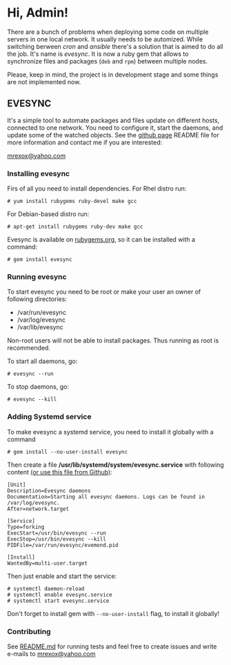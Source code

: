 # Hi, Admin!

There are a bunch of problems when deploying some code on multiple servers in one local network. It usually needs to be automized. While switching berween _cron_ and _ansible_ there's a solution that is aimed to do all the job. It's name is *evesync*. It is now a ruby gem that allows to synchronize files and packages (`deb` and `rpm`) between multiple nodes.

Please, keep in mind, the project is in development stage and some things are not implemented now.

## EVESYNC

It's a simple tool to automate packages and files update on different hosts, connected to one network. You need to configure it, start the daemons, and update some of the watched objects. See the [github page](https://github.com/mrexox/evesync) README file for more information and contact me if you are interested:

[mrexox@yahoo.com](mrexox@yahoo.com)


### Installing evesync
Firs of all you need to install dependencies. For Rhel distro run:
```
# yum install rubygems ruby-devel make gcc
```

For Debian-based distro run:
```
# apt-get install rubygems ruby-dev make gcc
```

Evesync is available on [rubygems.org](https://rubygems.org/gems/evesync), so it can be installed with a command:
```
# gem install evesync
```

### Running evesync

To start evesync you need to be root or make your user an owner of following directories:
- /var/run/evesync
- /var/log/evesync
- /var/lib/evesync

Non-root users will not be able to install packages. Thus running as root is recommended.

To start all daemons, go:
```
# evesync --run
```

To stop daemons, go:
```
# evesync --kill
```

### Adding Systemd service

To make evesync a systemd service, you need to install it globally with a command
```
# gem install --no-user-install evesync
```

Then create a file **/usr/lib/systemd/system/evesync.service** with following content [(or use this file from Github)](https://github.com/mrexox/evesync/blob/master/systemd/evesync.service):
```
[Unit]
Description=Evesync daemons
Documentation=Starting all evesync daemons. Logs can be found in /var/log/evesync.
After=network.target

[Service]
Type=forking
ExecStart=/usr/bin/evesync --run
ExecStop=/usr/bin/evesync --kill
PIDFile=/var/run/evesync/evemond.pid

[Install]
WantedBy=multi-user.target
```

Then just enable and start the service:
```
# systemctl daemon-reload
# systemctl enable evesync.service
# systemctl start evesync.service
```

Don't forget to install gem with `--no-user-install` flag, to install it globally!

### Contributing

See [README.md](https://github.com/mrexox/evesync/blob/master/README.md) for running tests and feel free to create issues and write e-mails to mrexox@yahoo.com

